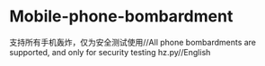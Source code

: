 # Mobile-phone-bombardment
支持所有手机轰炸，仅为安全测试使用//All phone bombardments are supported, and only for security testing
hz.py//English
